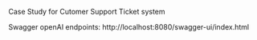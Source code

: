 Case Study for Cutomer Support Ticket system

Swagger openAI endpoints:
http://localhost:8080/swagger-ui/index.html
